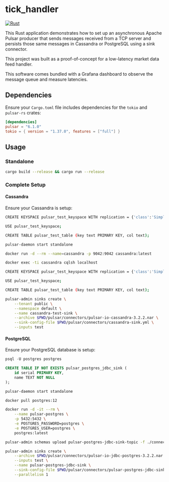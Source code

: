 # tick_handler

[![Rust](https://github.com/alexandrebrilhante/tick_handler/actions/workflows/rust.yml/badge.svg)](https://github.com/alexandrebrilhante/tick_handler/actions/workflows/rust.yml)

This Rust application demonstrates how to set up an asynchronous Apache Pulsar producer that sends messages received from a TCP server and persists those same messages in Cassandra or PostgreSQL using a sink connector.

This project was built as a proof-of-concept for a low-latency market data feed handler.

This software comes bundled with a Grafana dashboard to observe the message queue and measure latencies.

## Dependencies

Ensure your `Cargo.toml` file includes dependencies for the `tokio` and `pulsar-rs` crates:

```toml
[dependencies]
pulsar = "6.1.0"
tokio = { version = "1.37.0", features = ["full"] }
```

## Usage

### Standalone

```bash
cargo build --release && cargo run --release
```

### Complete Setup

#### Cassandra

Ensure your Cassandra is setup:

```bash
CREATE KEYSPACE pulsar_test_keyspace WITH replication = {'class':'SimpleStrategy', 'replication_factor':1};

USE pulsar_test_keyspace;

CREATE TABLE pulsar_test_table (key text PRIMARY KEY, col text);
````

```bash
pulsar-daemon start standalone

docker run -d --rm --name=cassandra -p 9042:9042 cassandra:latest

docker exec -ti cassandra cqlsh localhost

CREATE KEYSPACE pulsar_test_keyspace WITH replication = {'class':'SimpleStrategy', 'replication_factor':1};

USE pulsar_test_keyspace;

CREATE TABLE pulsar_test_table (key text PRIMARY KEY, col text);

pulsar-admin sinks create \
    --tenant public \
    --namespace default \
    --name cassandra-test-sink \
    --archive $PWD/pulsar/connectors/pulsar-io-cassandra-3.2.2.nar \
    --sink-config-file $PWD/pulsar/connectors/cassandra-sink.yml \
    --inputs test

```

#### PostgreSQL

Ensure your PostgreSQL database is setup:

```sql
psql -U postgres postgres

CREATE TABLE IF NOT EXISTS pulsar_postgres_jdbc_sink (
    id serial PRIMARY KEY,
    name TEXT NOT NULL
);
```

```bash
pulsar-daemon start standalone

docker pull postgres:12

docker run -d -it --rm \
    --name pulsar-postgres \
    -p 5432:5432 \
    -e POSTGRES_PASSWORD=postgres \
    -e POSTGRES_USER=postgres \
    postgres:latest

pulsar-admin schemas upload pulsar-postgres-jdbc-sink-topic -f ./connectors/avro-schema

pulsar-admin sinks create \
    --archive $PWD/pulsar/connectors/pulsar-io-jdbc-postgres-3.2.2.nar \
    --inputs test \
    --name pulsar-postgres-jdbc-sink \
    --sink-config-file $PWD/pulsar/connectors/pulsar-postgres-jdbc-sink.yaml \
    --parallelism 1
```